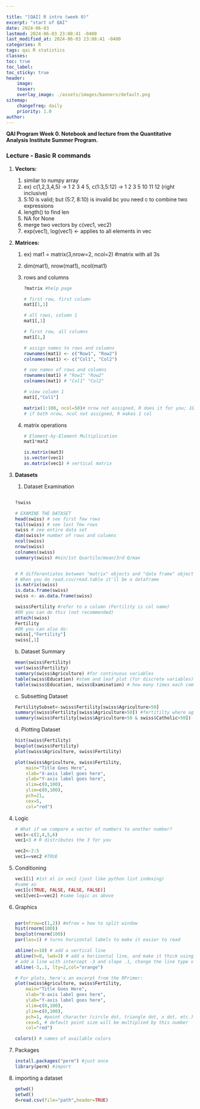 ```yaml
---

title: "[QAI] R intro (week 0)"
excerpt: "start of QAI"
date: 2024-06-03
lastmod: 2024-06-03 23:08:41 -0400
last_modified_at: 2024-06-03 23:08:41 -0400
categories: R
tags: qai R statistics
classes:
toc: true
toc_label:
toc_sticky: true
header:
    image:
    teaser:
    overlay_image: ./assets/images/banners/default.png
sitemap:
    changefreq: daily
    priority: 1.0
author:
---
```


<!--postNo: 2024-06-03-->


**QAI Program Week 0. Notebook and lecture from the Quantitative Analysis Institute Summer Program.** 


### Lecture - Basic R commands

1. **Vectors:**
	1. similar to numpy array
	2. ex) c(1,2,3,4,5) →  1  2  3  4  5,  c(1:3,5:12) →  1  2  3  5 10 11 12 (right inclusive)
	3. 5:10 is valid; but (5:7, 8:10) is invalid bc you need c to combine two expressions
	4. length() to find len
	5. NA for None
	6. merge two vectors by c(vec1, vec2)
	7. exp(vec1), log(vec1) ← applies to all elements in vec
2. **Matrices:**
	1. ex) mat1 = matrix(3,nrow=2, ncol=2) #matrix with all 3s
	2. dim(mat1), nrow(mat1), ncol(mat1)
	3. rows and columns

		```r
		?matrix #help page
		
		# first row, first column
		mat1[1,1]
		
		# all rows, column 1
		mat1[,1]
		
		# first row, all columns
		mat1[1,]
		
		# assign names to rows and columns
		rownames(mat1) <- c("Row1", "Row2")
		colnames(mat1) <- c("Col1", "Col2")
		
		# see names of rows and columns
		rownames(mat1) # "Row1" "Row2"
		colnames(mat1) # "Col1" "Col2"
		
		# view column 1
		mat1[,"Col1"]
		
		matrix(1:100, ncol=50)# nrow not assigned, R does it for you; 100/50 = 2 rows
		# if both nrow, ncol not assigned, R makes 1 col
		```

	4. matrix operations

		```r
		# Element-by-Element Multiplication
		mat1*mat2
		
		is.matrix(mat3)
		is.vector(vec1)
		as.matrix(vec1) # vertical matrix
		```

3. **Datasets**
	1. Dataset Examination

	```r
	
	?swiss
	
	# EXAMINE THE DATASET
	head(swiss) # see first few rows
	tail(swiss) # see last few rows 
	swiss # see entire data set
	dim(swiss)# number of rows and columns
	ncol(swiss) 
	nrow(swiss)
	colnames(swiss)
	summary(swiss) #min/1st Quartile/mean/3rd Q/max
	
	
	# R differentiates between "matrix" objects and "data frame" objects.
	# When you do read.csv/read.table it'll be a dataframe
	is.matrix(swiss)
	is.data.frame(swiss)
	swiss <- as.data.frame(swiss)
	
	swiss$Fertility #refer to a column (Fertility is col name)
	#OR you can do this (not recommended)
	attach(swiss)
	Fertility
	#OR you can also do:
	swiss[,"Fertility"]
	swiss[,1]
	```


	b. Dataset Summary


	```r
	mean(swiss$Fertility)
	var(swiss$Fertility)
	summary(swiss$Agriculture) #for continuous variables
	table(swiss$Education) #stem and leaf plot (for discrete variables)
	table(swiss$Education, swiss$Examination) # how many times each combination appeared
	```


	c. Subsetting Dataset


	```r
	FertilitySubset<-swiss$Fertility[swiss$Agriculture>50]
	summary(swiss$Fertility[swiss$Agriculture>50]) #fertitilty where agr > 50
	summary(swiss$Fertility[swiss$Agriculture>50 & swiss$Catholic>50]) #AND
	```


	d. Plotting Dataset


	```r
	hist(swiss$Fertility)
	boxplot(swiss$Fertility)
	plot(swiss$Agriculture, swiss$Fertility)
	
	plot(swiss$Agriculture, swiss$Fertility,
		main="Title Goes Here",
		xlab="X-axis label goes here",
		ylab="Y-axis label goes here",
		xlim=c(0,100),
		ylim=c(0,100),
		pch=21,
		cex=5,
		col="red")
	```

4. Logic

	```r
	# What if we compare a vector of numbers to another number?
	vec1<-c(2,4,5,6)
	vec1>3 # R distributes the 3 for you
	
	vec2<-2:5
	vec1==vec2 #TRUE
	```

5. Conditioning

	```r
	vec1[1] #1st el in vec1 (just like python list indexing)
	#same as
	vec1[c(TRUE, FALSE, FALSE, FALSE)]
	vec1[vec1==vec2] #same logic as above
	```

6. Graphics

	```r
	
	par(mfrow=c(1,2)) #mfrow = how to split window
	hist(rnorm(100))
	boxplot(rnorm(100))
	par(las=1) # turns horizontal labels to make it easier to read
	
	abline(v=10) # add a vertical line
	abline(h=0, lwd=3) # add a horizontal line, and make it thick using lwd:
	# add a line with intercept -3 and slope .1, change the line type via lty and the color via col
	abline(-3,.1, lty=2,col="orange")
	
	# For plots, here's an excerpt from the RPrimer:
	plot(swiss$Agriculture, swiss$Fertility,
		main="Title Goes Here",
		xlab="X-axis label goes here",
		ylab="Y-axis label goes here",
		xlim=c(0,100),
		ylim=c(0,100),
		pch=1, #point character (circle dot, triangle dot, x dot, etc.)
		cex=5, # default point size will be multiplied by this number
		col="red")
	
	colors() # names of available colors
	
	```

7. Packages

	```r
	install.packages("perm") #just once
	library(perm) #import
	```

8. importing a dataset

	```r
	getwd()
	setwd()
	d=read.csv(file="path",header=TRUE)
	```


